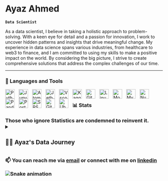 # Ayaz Ahmed

**`Data Scientist`**

As a data scientist, I believe in taking a holistic approach to problem-solving. With a keen eye for detail and a passion for innovation, I work to uncover hidden patterns and insights that drive meaningful change. My experience in data science spans various industries, from healthcare to web3 to finance, and I am committed to using my skills to make a positive impact on the world. By considering the big picture, I strive to create comprehensive solutions that address the complex challenges of our time.

---

### 🧰 Languages and Tools

<img align="left" alt="Python" width="30px" style="padding-right:10px;" src="https://cdn.jsdelivr.net/gh/devicons/devicon/icons/python/python-plain.svg" />
<img align="left" alt="Jupyter" width="30px" style="padding-right:10px;" src="https://cdn.jsdelivr.net/gh/devicons/devicon/icons/jupyter/jupyter-original.svg"/>
<img align="left" alt="Atom" width="30px" style="padding-right:10px;" src="https://cdn.jsdelivr.net/gh/devicons/devicon/icons/atom/atom-original.svg" />
<img align="left" alt="Jetbrains" width="30px" style="padding-right:10px;" src="https://cdn.jsdelivr.net/gh/devicons/devicon/icons/jetbrains/jetbrains-original.svg" />
<img align="left" alt="Vscode" width="30px" style="padding-right:10px;" src="https://cdn.jsdelivr.net/gh/devicons/devicon/icons/vscode/vscode-original.svg" />
<img align="left" alt="Kaggle" width="30px" style="padding-right:10px;" src="https://cdn.jsdelivr.net/gh/devicons/devicon/icons/kaggle/kaggle-original.svg" />
<img align="left" alt="Git" width="30px" style="padding-right:10px;" src="https://cdn.jsdelivr.net/gh/devicons/devicon/icons/git/git-original.svg" />
<img align="left" alt="Linux" width="30px" style="padding-right:10px;" src="https://cdn.jsdelivr.net/gh/devicons/devicon/icons/linux/linux-original.svg" />
<img align="left" alt="Mongodb" width="30px" style="padding-right:10px;" src="https://cdn.jsdelivr.net/gh/devicons/devicon/icons/mongodb/mongodb-original.svg" />
<img align="left" alt="Mysql" width="30px" style="padding-right:10px;" src="https://cdn.jsdelivr.net/gh/devicons/devicon/icons/mysql/mysql-original.svg" />
<img align="left" alt="Numpy" width="30px" style="padding-right:10px;" src="https://cdn.jsdelivr.net/gh/devicons/devicon/icons/numpy/numpy-original.svg" />
<img align="left" alt="Pandas" width="30px" style="padding-right:10px;" src="https://cdn.jsdelivr.net/gh/devicons/devicon/icons/pandas/pandas-original.svg" />
<img align="left" alt="Postgre" width="30px" style="padding-right:10px;" src="https://cdn.jsdelivr.net/gh/devicons/devicon/icons/postgresql/postgresql-original.svg" />
<img align="left" alt="SPSS" width="30px" style="padding-right:10px;" src="https://cdn.jsdelivr.net/gh/devicons/devicon/icons/spss/spss-original.svg" />
<img align="left" alt="GitHub" width="30px" style="padding-right:10px;" src="https://cdn.jsdelivr.net/gh/devicons/devicon/icons/github/github-original.svg" />
<img align="left" alt="Ubuntu" width="30px" style="padding-right:10px;" src="https://cdn.jsdelivr.net/gh/devicons/devicon/icons/ubuntu/ubuntu-plain.svg" />

<br />



<h3>📊 Stats <h3/>
Those who ignore Statistics are condemned to reinvent it.


<details>
 <summary><h3>👨‍💻 Ayaz's Data Journey</h3></summary>

As I gained more experience and moved up the ladder, I faced new challenges and opportunities. I had to learn how to communicate effectively with stakeholders, build models that were both accurate and scalable, and stay up-to-date with the latest developments in the field. But I was motivated by the potential impact of my work and the satisfaction of seeing my models make a difference in the real world.

My journey has not been without its share of setbacks and struggles. There were times when I felt overwhelmed by the complexity of the problems I was trying to solve, or frustrated by the limitations of the data or tools I had available. But I never lost sight of my ultimate goal.

But I know that there is still so much more to learn and achieve. As an AI engineer, I want to be at the forefront of developing the next generation of intelligent systems. I want to help solve some of the world's most pressing problems, from climate change to healthcare access to economic inequality. And I believe that with the skills, knowledge, and experience I have gained so far, I am well on my way to making that vision a reality.

My journey is far from over. But I am excited to see where it will take me next, and I am committed to pushing myself to new heights in pursuit of my passion for data science and machine learning.

 </details> 
 
📫 You can reach me via [email](mailto:forgithub44@gmail.com) or connect with me on [linkedin](https://www.linkedin.com/in/ayazahmed04)

![Snake animation](https://github.com/thepiyushmalhotra/thepiyushmalhotra/blob/output/github-contribution-grid-snake.svg)
